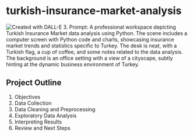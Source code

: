 # turkish-insurance-market-analysis

![Created with DALL-E 3. Prompt: A professional workspace depicting Turkish Insurance Market data analysis using Python. The scene includes a computer screen with Python code and charts, showcasing insurance market trends and statistics specific to Turkey. The desk is neat, with a Turkish flag, a cup of coffee, and some notes related to the data analysis. The background is an office setting with a view of a cityscape, subtly hinting at the dynamic business environment of Turkey.](https://i.ibb.co/GkLCq4b/Turkish-Insurance-Market-Project-Cover.png)

## Project Outline

1. Objectives
2. Data Collection
3. Data Cleaning and Preprocessing
4. Exploratory Data Analysis
5. Interpreting Results
6. Review and Next Steps
